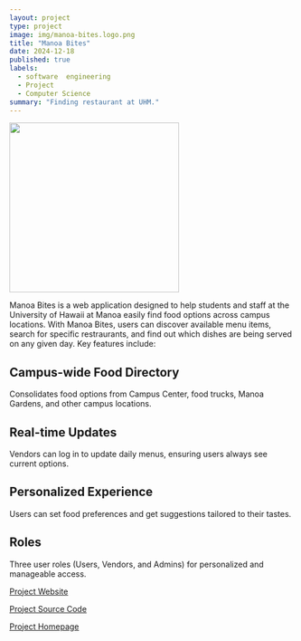 ```yaml
---
layout: project
type: project
image: img/manoa-bites.logo.png
title: "Manoa Bites"
date: 2024-12-18
published: true
labels:
  - software  engineering
  - Project
  - Computer Science
summary: "Finding restaurant at UHM."
---
```


<img width="300px" 
  class="rounded float-start pe-4" 
  src="https://manoa-bites.github.io/assets/FullLogo.png" >

Manoa Bites is a web application designed to help students and staff at the University of Hawaii at Manoa easily find food options across campus locations. With Manoa Bites, users can discover available menu items, search for specific restraurants, and find out which dishes are being served on any given day. Key features include:

## Campus-wide Food Directory

Consolidates food options from Campus Center, food trucks, Manoa Gardens, and other campus locations.

## Real-time Updates

Vendors can log in to update daily menus, ensuring users always see current options.

## Personalized Experience

 Users can set food preferences and get suggestions tailored to their tastes.

## Roles

Three user roles (Users, Vendors, and Admins) for personalized and manageable access.

<a target="_blank" href="https://manoa-bites.vercel.app">Project Website</a>

<a target="_blank" href="https://github.com/manoa-bites/manoa-bites">Project Source Code</a>

<a target="_blank" href="https://manoa-bites.github.io/">Project Homepage</a>




